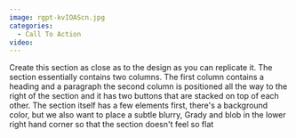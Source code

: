 ```yaml
---
image: rgpt-kvIOAScn.jpg
categories:
  - Call To Action
video:
---
```

Create this section as close as to the design as you can replicate it. The section essentially contains two columns. The first column contains a heading and a paragraph the second column is positioned all the way to the right of the section and it has two buttons that are stacked on top of each other. The section itself has a few elements first, there's a background color, but we also want to place a subtle blurry, Grady and blob in the lower right hand corner so that the section doesn't feel so flat